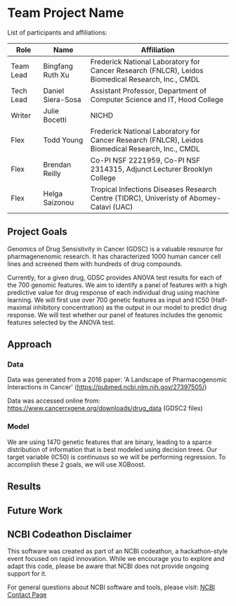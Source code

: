 # Team Project Name

List of participants and affiliations:

| Role | Name | Affiliation | 
|------|------|-------------|
| Team Lead | Bingfang Ruth Xu | Frederick National Laboratory for Cancer Research (FNLCR), Leidos Biomedical Research, Inc., CMDL |
| Tech Lead | Daniel Siera-Sosa | Assistant Professor, Department of Computer Science and IT, Hood College |
| Writer | Julie Bocetti | NICHD | 
| Flex | Todd Young | Frederick National Laboratory for Cancer Research (FNLCR), Leidos Biomedical Research, Inc., CMDL |
| Flex | Brendan Reilly | Co-PI NSF 2221959, Co-PI NSF 2314315, Adjunct Lecturer Brooklyn College |
| Flex | Helga Saizonou | Tropical Infections Diseases Research Centre (TIDRC), Univeristy of Abomey-Calavi (UAC)|

## Project Goals

Genomics of Drug Sensistivity in Cancer (GDSC) is a valuable resource for pharmagenenomic research. It has characterized 1000 human cancer cell lines and screened them with hundreds of drug compounds. 

Currently, for a given drug, GDSC provides ANOVA test results for each of the 700 genomic features. We aim to identify a panel of features with a high predictive value for drug response of each individual drug using machine learning. We will first use over 700 genetic features as input and IC50 (Half-maximal inhibitory concentration) as the output in our model to predict drug response. We will test whether our panel of features includes the genomic features selected by the ANOVA test. 

## Approach

### Data 

Data was generated from a 2016 paper: 'A Landscape of Pharmacogenomic Interactions in Cancer' (https://pubmed.ncbi.nlm.nih.gov/27397505/)

Data was accessed online from: https://www.cancerrxgene.org/downloads/drug_data (GDSC2 files)

### Model

We are using 1470 genetic features that are binary, leading to a sparce distribution of information that is best modeled using decision trees. Our target variable (IC50) is continuous so we will be performing regression. To accomplish these 2 goals, we will use XGBoost.

## Results

## Future Work

## NCBI Codeathon Disclaimer
This software was created as part of an NCBI codeathon, a hackathon-style event focused on rapid innovation. While we encourage you to explore and adapt this code, please be aware that NCBI does not provide ongoing support for it.

For general questions about NCBI software and tools, please visit: [NCBI Contact Page](https://www.ncbi.nlm.nih.gov/home/about/contact/)

